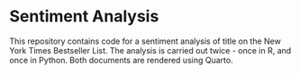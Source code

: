 # Sentiment Analysis

This repository contains code for a sentiment analysis of title on the New York Times Bestseller List. The analysis is carried out twice - once in R, and once in Python. Both documents are rendered using Quarto.